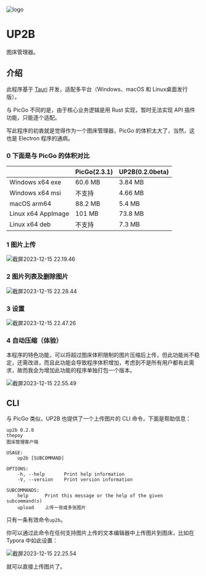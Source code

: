 ![logo](https://s2.loli.net/2023/12/15/5ipRMmXTxb3JkqV.png)

# UP2B

图床管理器。

## 介绍

此程序基于 [Tauri](https://marketplace.visualstudio.com/items?itemName=tauri-apps.tauri-vscode) 开发，适配多平台（Windows、macOS 和 Linux桌面发行版）。

与 PicGo 不同的是，由于核心业务逻辑是用 Rust 实现，暂时无法实现 API 插件功能，只能逐个适配。

写此程序的初衷就是觉得作为一个图床管理器，PicGo 的体积太大了，当然，这也是 Electron 程序的通病。

### 0 下面是与 PicGo 的体积对比

|                    | PicGo(2.3.1) | UP2B(0.2.0beta) |
| ------------------ | ------------ | --------------- |
| Windows x64 exe    | 60.6 MB      | 3.84 MB         |
| Windows x64 msi    | 不支持       | 4.66 MB         |
| macOS arm64        | 88.2 MB      | 5.4 MB          |
| Linux x64 AppImage | 101 MB       | 73.8 MB         |
| Linux x64 deb      | 不支持       | 7.3 MB          |

### 1 图片上传

![截屏2023-12-15 22.19.46](https://s2.loli.net/2023/12/15/42YRjUmPckleJx9.png)

### 2 图片列表及删除图片

![截屏2023-12-15 22.28.44](https://s2.loli.net/2023/12/15/pvlGhXcr6dZHntR.png)

### 3 设置

![截屏2023-12-15 22.47.26](https://s2.loli.net/2023/12/15/esQrwN8KhnomBTx.png)

### 4 自动压缩（体验）

本程序的特色功能，可以将超过图床体积限制的图片压缩后上传，但此功能尚不稳定，还需改进，而且此功能会导致程序体积增加，考虑到不是所有用户都有此需求，故而我会为增加此功能的程序单独打包一个版本。

![截屏2023-12-15 22.55.49](https://s2.loli.net/2023/12/15/5xbHVlOpwMmtrXe.png)

## CLI

与 PicGo 类似，UP2B 也提供了一个上传图片的 CLI 命令，下面是帮助信息：

```
up2b 0.2.0
thepoy
图床管理客户端

USAGE:
    up2b [SUBCOMMAND]

OPTIONS:
    -h, --help       Print help information
    -V, --version    Print version information

SUBCOMMANDS:
    help      Print this message or the help of the given subcommand(s)
    upload    上传一张或多张图片
```

只有一条有效命令`up2b`。

你可以通过此命令在任何支持图片上传的文本编辑器中上传图片到图床，比如在 Typora 中如此设置：

![截屏2023-12-15 22.25.54](https://s2.loli.net/2023/12/15/i7gSByjX4FtmKxv.png)

就可以直接上传图片了。
